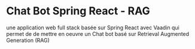 # Chat Bot Spring React - RAG

une application web full stack basée sur Spring React avec Vaadin qui permet de de mettre en oeuvre un Chat bot basé sur Retrieval Augmented Generation (RAG)